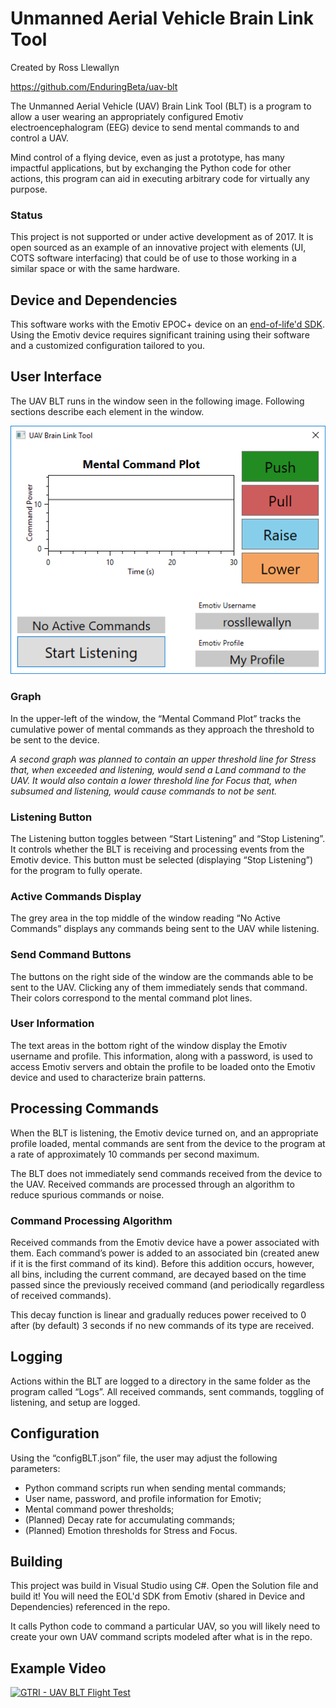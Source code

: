 # Unmanned Aerial Vehicle Brain Link Tool

Created by Ross Llewallyn

https://github.com/EnduringBeta/uav-blt

The Unmanned Aerial Vehicle (UAV) Brain Link Tool (BLT) is a program to allow a user wearing an appropriately configured Emotiv electroencephalogram (EEG) device to send mental commands to and control a UAV.

Mind control of a flying device, even as just a prototype, has many impactful applications, but by exchanging the Python code for other actions, this program can aid in executing arbitrary code for virtually any purpose.

### Status

This project is not supported or under active development as of 2017. It is open sourced as an example of an innovative project with elements (UI, COTS software interfacing) that could be of use to those working in a similar space or with the same hardware.

## Device and Dependencies

This software works with the Emotiv EPOC+ device on an [end-of-life'd SDK](https://github.com/Emotiv/community-sdk). Using the Emotiv device requires significant training using their software and a customized configuration tailored to you.

## User Interface

The UAV BLT runs in the window seen in the following image. Following sections describe each element in the window.

![UI screenshot of program, showing: a graph of 'command power' on the Y axis and time on the X axis, which scrolls over time; command buttons 'Push', 'Pull', 'Raise', and 'Lower'; a status area for active commands and a button to toggle listening for commands; and Emotiv information](docs/programScreenshot.png "UI screenshot of program, showing: a graph of 'command power' on the Y axis and time on the X axis, which scrolls over time; command buttons 'Push', 'Pull', 'Raise', and 'Lower'; a status area for active commands and a button to toggle listening for commands; and Emotiv information")

### Graph

In the upper-left of the window, the “Mental Command Plot” tracks the cumulative power of mental commands as they approach the threshold to be sent to the device.

*A second graph was planned to contain an upper threshold line for Stress that, when exceeded and listening, would send a Land command to the UAV. It would also contain a lower threshold line for Focus that, when subsumed and listening, would cause commands to not be sent.*

### Listening Button

The Listening button toggles between “Start Listening” and “Stop Listening”. It controls whether the BLT is receiving and processing events from the Emotiv device.
This button must be selected (displaying “Stop Listening”) for the program to fully operate.

### Active Commands Display

The grey area in the top middle of the window reading “No Active Commands” displays any commands being sent to the UAV while listening.

### Send Command Buttons

The buttons on the right side of the window are the commands able to be sent to the UAV. Clicking any of them immediately sends that command. Their colors correspond to the mental command plot lines.

### User Information

The text areas in the bottom right of the window display the Emotiv username and profile. This information, along with a password, is used to access Emotiv servers and obtain the profile to be loaded onto the Emotiv device and used to characterize brain patterns.

## Processing Commands

When the BLT is listening, the Emotiv device turned on, and an appropriate profile loaded, mental commands are sent from the device to the program at a rate of approximately 10 commands per second maximum.

The BLT does not immediately send commands received from the device to the UAV. Received commands are processed through an algorithm to reduce spurious commands or noise.

### Command Processing Algorithm

Received commands from the Emotiv device have a power associated with them. Each command’s power is added to an associated bin (created anew if it is the first command of its kind). Before this addition occurs, however, all bins, including the current command, are decayed based on the time passed since the previously received command (and periodically regardless of received commands).

This decay function is linear and gradually reduces power received to 0 after (by default) 3 seconds if no new commands of its type are received.

## Logging

Actions within the BLT are logged to a directory in the same folder as the program called “Logs”. All received commands, sent commands, toggling of listening, and setup are logged.

## Configuration

Using the “configBLT.json” file, the user may adjust the following parameters:

* Python command scripts run when sending mental commands;
* User name, password, and profile information for Emotiv;
* Mental command power thresholds;
* (Planned) Decay rate for accumulating commands;
* (Planned) Emotion thresholds for Stress and Focus.

## Building

This project was build in Visual Studio using C#. Open the Solution file and build it! You will need the EOL'd SDK from Emotiv (shared in Device and Dependencies) referenced in the repo.

It calls Python code to command a particular UAV, so you will likely need to create your own UAV command scripts modeled after what is in the repo.

## Example Video

[![GTRI - UAV BLT Flight Test](http://img.youtube.com/vi/i9OUBcrSJ-A/0.jpg)](https://www.youtube.com/watch?v=i9OUBcrSJ-A "GTRI - UAV BLT Flight Test")
